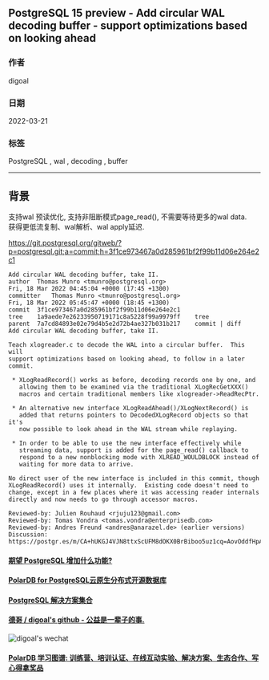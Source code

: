 ## PostgreSQL 15 preview - Add circular WAL decoding buffer - support optimizations based on looking ahead  
        
### 作者        
digoal        
        
### 日期        
2022-03-21       
        
### 标签        
PostgreSQL , wal , decoding , buffer   
        
----        
        
## 背景   
支持wal 预读优化, 支持非阻断模式page_read(), 不需要等待更多的wal data.    
获得更低流复制、wal解析、wal apply延迟.    
  
https://git.postgresql.org/gitweb/?p=postgresql.git;a=commit;h=3f1ce973467a0d285961bf2f99b11d06e264e2c1  
  
```  
Add circular WAL decoding buffer, take II.  
author	Thomas Munro <tmunro@postgresql.org>	  
Fri, 18 Mar 2022 04:45:04 +0000 (17:45 +1300)  
committer	Thomas Munro <tmunro@postgresql.org>	  
Fri, 18 Mar 2022 05:45:47 +0000 (18:45 +1300)  
commit	3f1ce973467a0d285961bf2f99b11d06e264e2c1  
tree	1a9aede7e26233950719171c8a5228f99a9979ff	tree  
parent	7a7cd84893e02e79d4b5e2d72b4ae327b031b217	commit | diff  
Add circular WAL decoding buffer, take II.  
  
Teach xlogreader.c to decode the WAL into a circular buffer.  This will  
support optimizations based on looking ahead, to follow in a later  
commit.  
  
 * XLogReadRecord() works as before, decoding records one by one, and  
   allowing them to be examined via the traditional XLogRecGetXXX()  
   macros and certain traditional members like xlogreader->ReadRecPtr.  
  
 * An alternative new interface XLogReadAhead()/XLogNextRecord() is  
   added that returns pointers to DecodedXLogRecord objects so that it's  
   now possible to look ahead in the WAL stream while replaying.  
  
 * In order to be able to use the new interface effectively while  
   streaming data, support is added for the page_read() callback to  
   respond to a new nonblocking mode with XLREAD_WOULDBLOCK instead of  
   waiting for more data to arrive.  
  
No direct user of the new interface is included in this commit, though  
XLogReadRecord() uses it internally.  Existing code doesn't need to  
change, except in a few places where it was accessing reader internals  
directly and now needs to go through accessor macros.  
  
Reviewed-by: Julien Rouhaud <rjuju123@gmail.com>  
Reviewed-by: Tomas Vondra <tomas.vondra@enterprisedb.com>  
Reviewed-by: Andres Freund <andres@anarazel.de> (earlier versions)  
Discussion: https://postgr.es/m/CA+hUKGJ4VJN8ttxScUFM8dOKX0BrBiboo5uz1cq=AovOddfHpA@mail.gmail.com  
```  
  
  
#### [期望 PostgreSQL 增加什么功能?](https://github.com/digoal/blog/issues/76 "269ac3d1c492e938c0191101c7238216")
  
  
#### [PolarDB for PostgreSQL云原生分布式开源数据库](https://github.com/ApsaraDB/PolarDB-for-PostgreSQL "57258f76c37864c6e6d23383d05714ea")
  
  
#### [PostgreSQL 解决方案集合](https://yq.aliyun.com/topic/118 "40cff096e9ed7122c512b35d8561d9c8")
  
  
#### [德哥 / digoal's github - 公益是一辈子的事.](https://github.com/digoal/blog/blob/master/README.md "22709685feb7cab07d30f30387f0a9ae")
  
  
![digoal's wechat](../pic/digoal_weixin.jpg "f7ad92eeba24523fd47a6e1a0e691b59")
  
  
#### [PolarDB 学习图谱: 训练营、培训认证、在线互动实验、解决方案、生态合作、写心得拿奖品](https://www.aliyun.com/database/openpolardb/activity "8642f60e04ed0c814bf9cb9677976bd4")
  
